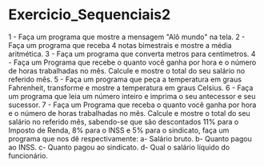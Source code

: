 # Exercicio_Sequenciais2

1 - Faça um programa que mostre a mensagem "Alô mundo" na tela.
2 - Faça um programa que receba 4 notas bimestrais e mostre a média aritmética.
3 - Faça um programa que converta metros para centímetros.
4 - Faça um Programa que recebe o quanto você ganha por hora e o número de horas trabalhadas no mês. Calcule e mostre o total do seu salário no referido mês.
5 - Faça um programa que peça a temperatura em graus Fahrenheit, transforme e mostre a temperatura em graus Celsius.
6 - Faça um programa que leia um número inteiro e imprima o seu antecessor e seu sucessor.
7 - Faça um Programa que receba o quanto você ganha por hora e o número de horas trabalhadas no mês. Calcule e mostre o total do seu salário no referido mês, sabendo-se que são descontados 11% para o Imposto de Renda, 8% para o INSS e 5% para o sindicato, faça um programa que nos dê respectivamente:
a- Salário bruto.
b- Quanto pagou ao INSS.
c- Quanto pagou ao sindicato.
d- Qual o salário líquido do funcionário.
